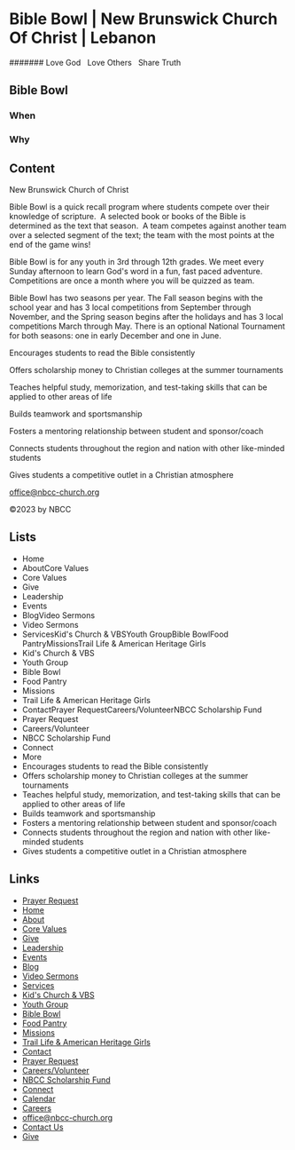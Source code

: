 # Bible Bowl | New Brunswick Church Of Christ | Lebanon

####### Love God   Love Others   Share Truth

## Bible Bowl

### When

### Why

## Content

New Brunswick Church of Christ

Bible Bowl is a quick recall program where students compete over their knowledge of scripture.  A selected book or books of the Bible is determined as the text that season.  A team competes against another team over a selected segment of the text; the team with the most points at the end of the game wins!

Bible Bowl is for any youth in 3rd through 12th grades. We meet every Sunday afternoon to learn God's word in a fun, fast paced adventure. Competitions are once a month where you will be quizzed as team.

Bible Bowl has two seasons per year. The Fall season begins with the school year and has 3 local competitions from September through November, and the Spring season begins after the holidays and has 3 local competitions March through May. There is an optional National Tournament for both seasons: one in early December and one in June.

Encourages students to read the Bible consistently

Offers scholarship money to Christian colleges at the summer tournaments

Teaches helpful study, memorization, and test-taking skills that can be applied to other areas of life

Builds teamwork and sportsmanship

Fosters a mentoring relationship between student and sponsor/coach

Connects students throughout the region and nation with other like-minded students

Gives students a competitive outlet in a Christian atmosphere

office@nbcc-church.org

©2023 by NBCC

## Lists

- Home
- AboutCore Values
- Core Values
- Give
- Leadership
- Events
- BlogVideo Sermons
- Video Sermons
- ServicesKid's Church & VBSYouth GroupBible BowlFood PantryMissionsTrail Life & American Heritage Girls
- Kid's Church & VBS
- Youth Group
- Bible Bowl
- Food Pantry
- Missions
- Trail Life & American Heritage Girls
- ContactPrayer RequestCareers/VolunteerNBCC Scholarship Fund
- Prayer Request
- Careers/Volunteer
- NBCC Scholarship Fund
- Connect
- More
- Encourages students to read the Bible consistently
- Offers scholarship money to Christian colleges at the summer tournaments
- Teaches helpful study, memorization, and test-taking skills that can be applied to other areas of life
- Builds teamwork and sportsmanship
- Fosters a mentoring relationship between student and sponsor/coach
- Connects students throughout the region and nation with other like-minded students
- Gives students a competitive outlet in a Christian atmosphere

## Links

- [Prayer Request](../prayer-request/index.html)
- [Home](../index.html)
- [About](../about/index.html)
- [Core Values](../core-values/index.html)
- [Give](../give/index.html)
- [Leadership](../leadership/index.html)
- [Events](../events/index.html)
- [Blog](../blog/index.html)
- [Video Sermons](../video-sermons/index.html)
- [Services](../services/index.html)
- [Kid's Church & VBS](../kids-church/index.html)
- [Youth Group](../youth-group/index.html)
- [Bible Bowl](./index.html)
- [Food Pantry](../food-pantry/index.html)
- [Missions](../missions/index.html)
- [Trail Life & American Heritage Girls](../trail-life-and-american-heritage-girls/index.html)
- [Contact](../contact/index.html)
- [Prayer Request](../prayer-request/index.html)
- [Careers/Volunteer](../careers-volunteer/index.html)
- [NBCC Scholarship Fund](../scholarship/index.html)
- [Connect](../members/index.html)
- [Calendar](../events/index.html)
- [Careers](../careers-volunteer/index.html)
- [office@nbcc-church.org](mailto:office@nbcc-church.org)
- [Contact Us](../contact/index.html)
- [Give](../give/index.html)

